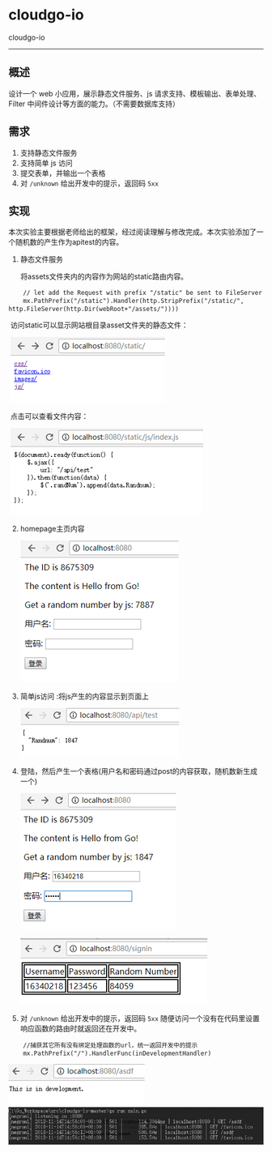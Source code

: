 # cloudgo-io
cloudgo-io

---
## 概述

设计一个 web 小应用，展示静态文件服务、js 请求支持、模板输出、表单处理、Filter 中间件设计等方面的能力。（不需要数据库支持）

## 需求

1. 支持静态文件服务
2. 支持简单 js 访问
3. 提交表单，并输出一个表格
4. 对 `/unknown` 给出开发中的提示，返回码 `5xx`

## 实现

本次实验主要根据老师给出的框架，经过阅读理解与修改完成。本次实验添加了一个随机数的产生作为apitest的内容。

1. 静态文件服务

   将assets文件夹内的内容作为网站的static路由内容。
```
    // let add the Request with prefix "/static" be sent to FileServer
    mx.PathPrefix("/static").Handler(http.StripPrefix("/static/", http.FileServer(http.Dir(webRoot+"/assets/"))))
```

​	访问static可以显示网站根目录asset文件夹的静态文件：

​	![static](./assets/images/static.png)

​	点击可以查看文件内容：



​	![static2](./assets/images/static2.png)



2. homepage主页内容

   ![index](./assets/images/index.png)

3. 简单js访问 :将js产生的内容显示到页面上

   ![js](./assets/images/js.png)

4. 登陆，然后产生一个表格(用户名和密码通过post的内容获取，随机数新生成一个)

   ![login1](./assets/images/login1.png)

   ![login2](./assets/images/login2.png)


5. 对 `/unknown` 给出开发中的提示，返回码 `5xx`  随便访问一个没有在代码里设置响应函数的路由时就返回还在开发中。
```
    //捕获其它所有没有绑定处理函数的url，统一返回开发中的提示
    mx.PathPrefix("/").HandlerFunc(inDevelopmentHandler)
```
![imp](./assets/images/imp.png)  
![501](./assets/images/501.png)